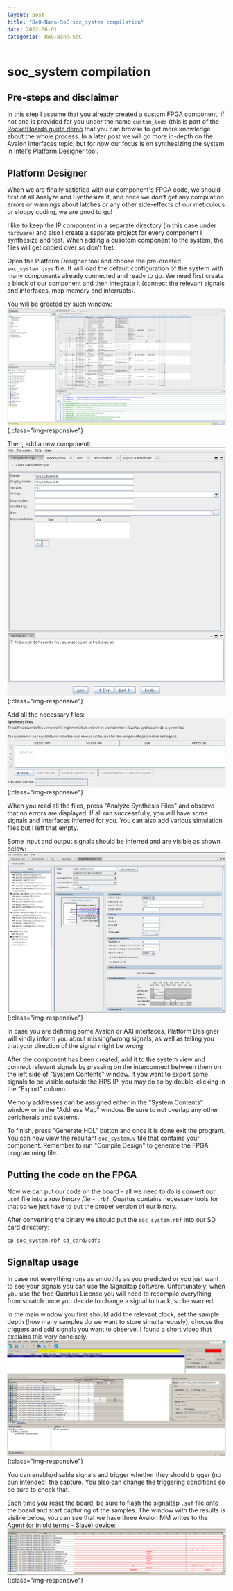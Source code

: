 ```yaml
---
layout: post
title: "De0-Nano-SoC soc_system compilation"
date: 2022-06-01
categories: De0-Nano-SoC
---
```


# soc_system compilation

## Pre-steps and disclaimer
In this step I assume that you already created a custom FPGA component, if not one is provided for you under the name `custom_leds` (this is part of the [RocketBoards guide demo](https://rocketboards.org/foswiki/Documentation/EmbeddedLinuxBeginnerSGuide) that you can browse to get more knowledge about the whole process. In a later post we will go more in-depth on the Avalon interfaces topic, but for now our focus is on synthesizing the system in Intel's Platform Designer tool.

## Platform Designer
When we are finally satisfied with our component's FPGA code, we should first of all Analyze and Synthesize it, and once we don't get any compilation errors or warnings about latches or any other side-effects of our meticulous or sloppy coding, we are good to go!

I like to keep the IP component in a separate directory (in this case under `hardware`) and also I create a separate project for every component I synthesize and test. When adding a cusotom component to the system, the files will get copied over so don't fret.

Open the Platform Designer tool and choose the pre-created `soc_system.qsys` file. It will load the default configuration of the system with many components already connected and ready to go. We need first create a block of our component and then integrate it (connect the relevant signals and interfaces, map memory and interrupts).

You will be greeted by such window:
![platform_designer](https://github.com/JDuchniewicz/embedded-linux-boards-101/blob/github-pages/data/platform_designer_raw.png?raw=true){:class="img-responsive"}

Then, add a new component:
![platform_designer_new_component](https://github.com/JDuchniewicz/embedded-linux-boards-101/blob/github-pages/data/platform_designer_new_component.png?raw=true){:class="img-responsive"}

Add all the necessary files:
![platform_designer_new_files](https://github.com/JDuchniewicz/embedded-linux-boards-101/blob/github-pages/data/platform_designer_new_files.png?raw=true){:class="img-responsive"}

When you read all the files, press "Analyze Synthesis Files" and observe that no errors are displayed. If all ran successfully, you will have some signals and interfaces inferred for you. You can also add various simulation files but I left that empty.

Some input and output signals should be inferred and are visible as shown below:
![platform_designer_signals](https://github.com/JDuchniewicz/embedded-linux-boards-101/blob/github-pages/data/platform_designer_signals.png?raw=true){:class="img-responsive"}

In case you are defining some Avalon or AXI interfaces, Platform Designer will kindly inform you about missing/wrong signals, as well as telling you that your direction of the signal might be wrong

After the component has been created, add it to the system view and connect relevant signals by pressing on the interconnect between them on the left side of "System Contents" window. If you want to export some signals to be visible outside the HPS IP, you may do so by double-clicking in the "Export" column.

Memory addresses can be assigned either in the "System Contents" window or in the "Address Map" window. Be sure to not overlap any other peripherals and systems.

To finish, press "Generate HDL" button and once it is done exit the program. You can now view the resultant `soc_system.v` file that contains your component. Remember to run "Compile Design" to generate the FPGA programming file.

## Putting the code on the FPGA
Now we can put our code on the board - all we need to do is convert our `.sof` file into a _raw binary file_ - `.rbf`. Quartus contains necessary tools for that so we just have to put the proper version of our binary.

After converting the binary we should put the `soc_system.rbf` into our SD card directory:
```
cp soc_system.rbf sd_card/sdfs
```

## Signaltap usage
In case not everything runs as smoothly as you predicted or you just want to see your signals you can use the Signaltap software. Unfortunately, when you use the free Quartus License you will need to recompile everything from scratch once you decide to change a signal to track, so be warned.

In the main window you first should add the relevant clock, set the sample depth (how many samples do we want to store simultaneously), choose the triggers and add signals you want to observe. I found a [short video](https://retroramblings.net/?p=1683) that explains this very concisely.
![signaltap](https://github.com/JDuchniewicz/embedded-linux-boards-101/blob/github-pages/data/signaltap.png?raw=true){:class="img-responsive"}

You can enable/disable signals and trigger whether they should trigger (no pun intended) the capture. You also can change the triggering conditions so be sure to check that.

Each time you reset the board, be sure to flash the signaltap `.sof` file onto the board and start capturing of the samples. The window with the results is visible below, you can see that we have three Avalon MM writes to the Agent (or in old terms - Slave) device:
![signaltap_capture](https://github.com/JDuchniewicz/embedded-linux-boards-101/blob/github-pages/data/signaltap_capture.png?raw=true){:class="img-responsive"}
